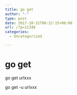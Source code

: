 ```yaml
---
title: go get
author: "-"
type: post
date: 2017-10-31T06:22:15+00:00
url: /?p=11348
categories:
  - Uncategorized

---
```

# go get
go get urlxxx
  
go get -u urlxxx